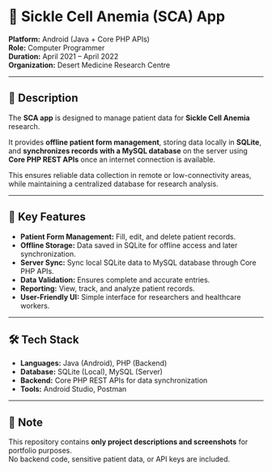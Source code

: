 # 🧬 Sickle Cell Anemia (SCA) App

**Platform:** Android (Java + Core PHP APIs)  
**Role:** Computer Programmer  
**Duration:** April 2021 – April 2022  
**Organization:** Desert Medicine Research Centre  

---

## 📱 Description
The **SCA app** is designed to manage patient data for **Sickle Cell Anemia** research.  

It provides **offline patient form management**, storing data locally in **SQLite**, and **synchronizes records with a MySQL database** on the server using **Core PHP REST APIs** once an internet connection is available.  

This ensures reliable data collection in remote or low-connectivity areas, while maintaining a centralized database for research analysis.

---

## 🚀 Key Features
- **Patient Form Management:** Fill, edit, and delete patient records.  
- **Offline Storage:** Data saved in SQLite for offline access and later synchronization.  
- **Server Sync:** Sync local SQLite data to MySQL database through Core PHP APIs.  
- **Data Validation:** Ensures complete and accurate entries.  
- **Reporting:** View, track, and analyze patient records.  
- **User-Friendly UI:** Simple interface for researchers and healthcare workers.

---

## 🛠️ Tech Stack
- **Languages:** Java (Android), PHP (Backend)  
- **Database:** SQLite (Local), MySQL (Server)  
- **Backend:** Core PHP REST APIs for data synchronization  
- **Tools:** Android Studio, Postman  

---

## 📌 Note
This repository contains **only project descriptions  and screenshots** for portfolio purposes.  
No backend code, sensitive patient data, or API keys are included.

